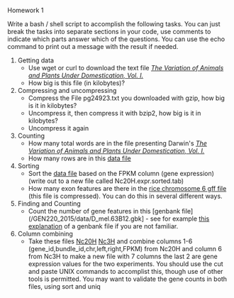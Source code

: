 Homework 1

Write a bash / shell script to accomplish the following tasks.  You
can just break the tasks into separate sections in your code, use
comments to indicate which parts answer which of the questions. You
can use the echo command to print out a message with the result if
needed.

1. Getting data 
    + Use wget or curl to download the text file [_The Variation of Animals and Plants Under Domestication, Vol. I._](http://www.gutenberg.org/cache/epub/24923/pg24923.txt)
    + How big is this file (in kilobytes)?
2. Compressing and uncompressing
    + Compress the File pg24923.txt you downloaded with gzip, how big is it in kilobytes?
    + Uncompress it, then compress it with bzip2, how big is it in kilobytes?
    + Uncompress it again
2. Counting
    + How many total words are in the file presenting Darwin's [_The Variation of Animals and Plants Under Domestication, Vol. I._](http://www.gutenberg.org/cache/epub/24923/pg24923.txt)
    + How many rows are in this [data file](/GEN220_2015/data/Nc20H.expr.tab)
3. Sorting
    + Sort the [data file](/GEN220_2015/data/Nc20H.expr.tab) based on the FPKM column (gene expression) (write out to a new file called Nc20H.expr.sorted.tab)
    + How many exon features are there in the [rice chromosome 6 gff file](/GEN220_2015/data/rice_chr6.gff.gz) (this file is compressed). You can do this in several different ways.
1. Finding and Counting
    + Count the number of gene features in this [genbank file](/GEN220_2015/data/D_mel.63B12.gbk] - see for example [this explanation](http://www.ncbi.nlm.nih.gov/Sitemap/samplerecord.html) of a genbank file if you are not familiar.
1. Column combining
    + Take these files [Nc20H](/GEN220_2015/data/Nc20H.expr.tab) [Nc3H](/GEN220_2015/data/Nc3H.expr.tab) and combine columns 1-6 (gene_id,bundle_id,chr,left,right,FPKM) from Nc20H and column 6 from Nc3H to make a new file with 7 columns the last 2 are gene expression values for the two experiments.  You should use the cut and paste UNIX commands to accomplist this, though use of other tools is permitted.  You may want to validate the gene counts in both files, using sort and uniq
